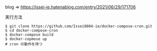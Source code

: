 blog => https://issei-ie.hatenablog.com/entry/2021/06/29/171706

実行方法
```
$ git clone https://github.com/Issei0804-ie/docker-compose-cron.git
$ cd docker-compose-cron
$ docker-compose build
$ docker-copmose up
# cron の動作を待つ
```
